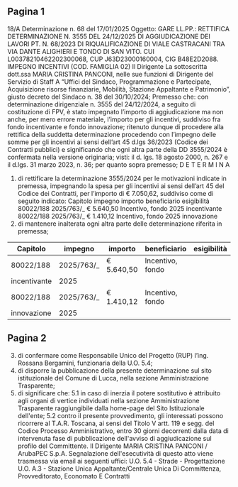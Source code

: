 ## Pagina 1

18/A
Determinazione n. 68 del 17/01/2025
Oggetto: GARE LL.PP.: RETTIFICA DETERMINAZIONE N. 3555 DEL 24/12/2025 DI
AGGIUDICAZIONE DEI LAVORI PT. N. 68/2023 DI RIQUALIFICAZIONE DI
VIALE CASTRACANI TRA VIA DANTE ALIGHIERI E TONDO DI SAN VITO. CUI
L00378210462202300068, CUP J63D23000160004, CIG B48E2D2088. IMPEGNO
INCENTIVI (COD. FAMIGLIA 02)
Il Dirigente
La sottoscritta dott.ssa MARIA CRISTINA PANCONI, nelle sue funzioni di Dirigente del
Servizio di Staff A “Uffici del Sindaco, Programmazione e Partecipate, Acquisizione risorse
finanziarie, Mobilità, Stazione Appaltante e Patrimonio”, giusto decreto del Sindaco n. 38 del
30/10/2024;
Premesso che:
con determinazione dirigenziale n. 3555 del 24/12/2024, a seguito di costituzione di FPV,
è stato impegnato l’importo di aggiudicazione ma non anche, per mero errore materiale,
l’importo per gli incentivi, suddiviso fra fondo incentivante e fondo innovazione;
ritenuto dunque di procedere alla rettifica della suddetta determinazione procedendo con
l’impegno delle somme per gli incentivi ai sensi dell’art 45 d.lgs 36/2023 (Codice dei Contratti
pubblici) e significando che ogni altra parte della DD 3555/2024 è confermata nella versione
originaria;
visti: il d. lgs. 18 agosto 2000, n. 267 e il d.lgs. 31 marzo 2023, n. 36; per quanto sopra
premesso;
D E T E R M I N A
1. di rettificare la determinazione 3555/2024 per le motivazioni indicate in premessa,
impegnando la spesa per gli incentivi ai sensi dell’art 45 del Codice dei Contratti, per l’importo di
€ 7.050,62, suddiviso come di seguito indicato:
Capitolo impegno importo beneficiario esigibilità
80022/188 2025/763/_ € 5.640,50 Incentivo, fondo 2025
incentivante
80022/188 2025/763/_ € 1.410,12 Incentivo, fondo 2025
innovazione
2. di mantenere inalterata ogni altra parte delle determinazione riferita in premessa;

| Capitolo | impegno | importo | beneficiario | esigibilità |
| --- | --- | --- | --- | --- |
| 80022/188 | 2025/763/_ | € 5.640,50 | Incentivo, fondo
incentivante | 2025 |
| 80022/188 | 2025/763/_ | € 1.410,12 | Incentivo, fondo
innovazione | 2025 |


## Pagina 2

3. di confermare come Responsabile Unico del Progetto (RUP) l’ing. Rossana Bergamini,
funzionaria della U.O. 5.4;
4. di disporre la pubblicazione della presente determinazione sul sito istituzionale del
Comune di Lucca, nella sezione Amministrazione Trasparente;
5. di significare che:
5.1 in caso di inerzia il potere sostitutivo è attribuito agli organi di vertice individuati nella
sezione Amministrazione Trasparente raggiungibile dalla home-page del Sito Istituzionale
dell'ente;
5.2 contro il presente provvedimento, gli interessati possono ricorrere al T.A.R. Toscana, ai
sensi del Titolo V artt. 119 e segg. del Codice Processo Amministrativo, entro 30 giorni
decorrenti dalla data di intervenuta fase di pubblicazione dell'avviso di aggiudicazione sul profilo
del Committente.
Il Dirigente
MARIA CRISTINA PANCONI / ArubaPEC
S.p.A.
Segnalazione dell'esecutività di questo atto viene trasmessa via email ai seguenti uffici:
U.O. 5.4 - Strade - Progettazione
U.O. A.3 - Stazione Unica Appaltante/Centrale Unica Di Committenza, Provveditorato,
Economato E Contratti

